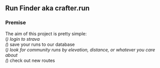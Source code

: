 ## Run Finder aka crafter.run

### Premise
The aim of this project is pretty simple:  <br />
(*) login to strava  <br />
(*) save your runs to our database  <br />
(*) look for community runs by elevation, distance, or whatever you care about  <br />
(*) check out new routes <br />
